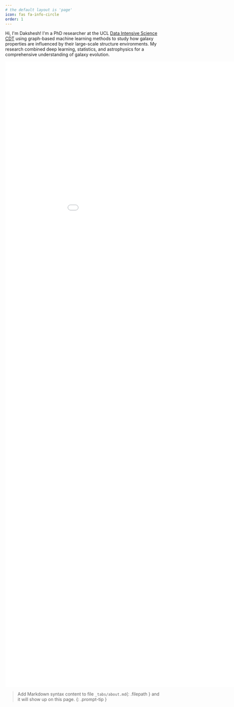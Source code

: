 ```yaml
---
# the default layout is 'page'
icon: fas fa-info-circle
order: 1
---
```


Hi, I'm Dakshesh! I'm a PhD researcher at the UCL [Data Intensive Science CDT](https://www.ucl.ac.uk/data-intensive-science-industry/) using graph-based machine learning methods to study how galaxy properties are influenced by their large-scale structure environments. My research combined deep learning, statistics, and astrophysics for a comprehensive understanding of galaxy evolution.

<embed src="/assets/pdf/cv.pdf" width="1000" height="2000" type="application/pdf">

> Add Markdown syntax content to file `_tabs/about.md`{: .filepath } and it will show up on this page.
{: .prompt-tip }

